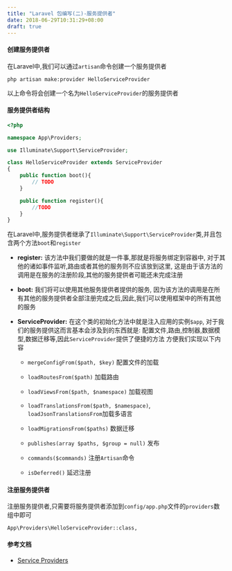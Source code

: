 ```yaml
---
title: "Laravel 包编写(二)-服务提供者"
date: 2018-06-29T10:31:29+08:00
draft: true
---
```


#### 创建服务提供者

在Laravel中,我们可以通过`artisan`命令创建一个服务提供者
```
php artisan make:provider HelloServiceProvider
```
以上命令将会创建一个名为`HelloServiceProvider`的服务提供者


#### 服务提供者结构

```php
<?php

namespace App\Providers;

use Illuminate\Support\ServiceProvider;

class HelloServiceProvider extends ServiceProvider
{
    public function boot(){
        // TODO
    }

    public function register(){
        //TODO
    }
}
```

在Laravel中,服务提供者继承了`Illuminate\Support\ServiceProvider`类,并且包含两个方法`boot`和`register`

- **register:** 该方法中我们要做的就是一件事,那就是将服务绑定到容器中,
对于其他的诸如事件监听,路由或者其他的服务则不应该放到这里,
这是由于该方法的调用是在服务的注册阶段,其他的服务提供者可能还未完成注册


- **boot:** 我们将可以使用其他服务提供者提供的服务,
因为该方法的调用是在所有其他的服务提供者全部注册完成之后,因此,我们可以使用框架中的所有其他的服务


- **ServiceProvider:** 在这个类的初始化方法中就是注入应用的实例`$app`,
对于我们的服务提供这而言基本会涉及到的东西就是: 配置文件,路由,控制器,数据模型,数据迁移等,因此`ServiceProvider`提供了便捷的方法
方便我们实现以下内容

    - `mergeConfigFrom($path, $key)` 配置文件的加载

    - `loadRoutesFrom($path)` 加载路由

    - `loadViewsFrom($path, $namespace)` 加载视图

    - `loadTranslationsFrom($path, $namespace)`, `loadJsonTranslationsFrom`加载多语言

    - `loadMigrationsFrom($paths)` 数据迁移

    - `publishes(array $paths, $group = null)` 发布

    - `commands($commands)` 注册`Artisan`命令

    - `isDeferred()` 延迟注册

#### 注册服务提供者

注册服务提供者,只需要将服务提供者添加到`config/app.php`文件的`providers`数组中即可
```
App\Providers\HelloServiceProvider::class,
```


#### 参考文档
- [Service Providers](https://laravel.com/docs/5.6/providers)



